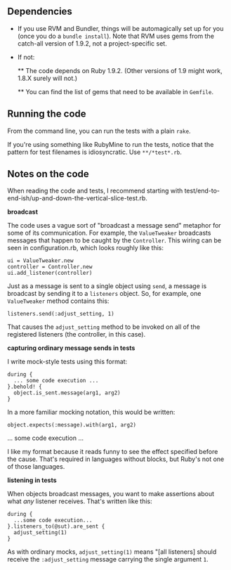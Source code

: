 Dependencies
-----------

* If you use RVM and Bundler, things will be automagically set
up for you (once you do a `bundle install`). Note that RVM
uses gems from the catch-all version of 1.9.2, not a
project-specific set.

* If not:

   ** The code depends on Ruby 1.9.2. (Other versions of 1.9 might work, 1.8.X surely will not.)

   ** You can find the list of gems that need to be available in `Gemfile`.

Running the code
--------------

From the command line, you can run the tests with a plain
`rake`.

If you're using something like RubyMine to run the tests,
notice that the pattern for test filenames is
idiosyncratic. Use `**/*test*.rb`.

Notes on the code
--------------

When reading the code and tests, I recommend starting with
test/end-to-end-ish/up-and-down-the-vertical-slice-test.rb. 

**broadcast**

The code uses a vague sort of "broadcast a message send"
metaphor for some of its communication. For example, the
`ValueTweaker` broadcasts messages that happen to be caught by
the `Controller`. This wiring can be seen in configuration.rb,
which looks roughly like this:

    ui = ValueTweaker.new
    controller = Controller.new
    ui.add_listener(controller)

Just as a message is sent to a single object using `send`, a
message is broadcast by sending it to a `listeners`
object. So, for example, one `ValueTweaker` method contains
this:

    listeners.send(:adjust_setting, 1)

That causes the `adjust_setting` method to be invoked on all
of the registered listeners (the controller, in this case).

**capturing ordinary message sends in tests**

I write mock-style tests using this format:

    during {
      ... some code execution ...
    }.behold! {
      object.is_sent.message(arg1, arg2)
    }

In a more familiar mocking notation, this would be written:

    object.expects(:message).with(arg1, arg2)
   ... some code execution ...

I like my format because it reads funny to see the effect
specified before the cause. That's required in languages
without blocks, but Ruby's not one of those languages.

**listening in tests**

When objects broadcast messages, you want to make assertions
about what *any* listener receives. That's written like
this:

    during {
      ...some code execution... 
    }.listeners_to(@sut).are_sent {
      adjust_setting(1)
    }

As with ordinary mocks, `adjust_setting(1)` means "[all
listeners] should receive the `:adjust_setting` message
carrying the single argument `1`.

